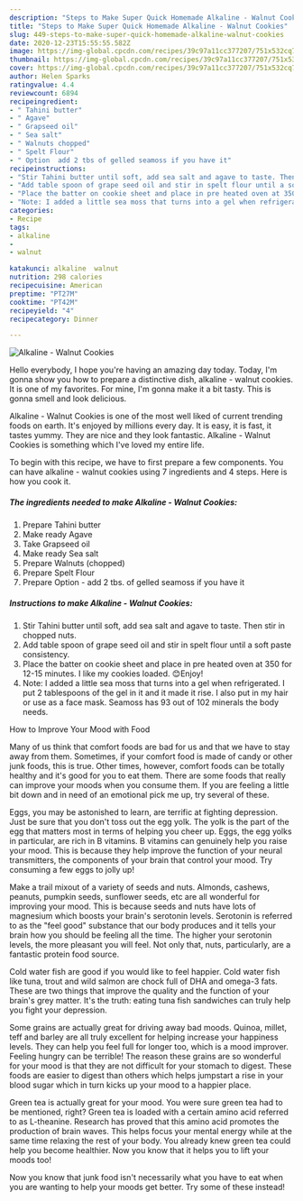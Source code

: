 ```yaml
---
description: "Steps to Make Super Quick Homemade Alkaline - Walnut Cookies"
title: "Steps to Make Super Quick Homemade Alkaline - Walnut Cookies"
slug: 449-steps-to-make-super-quick-homemade-alkaline-walnut-cookies
date: 2020-12-23T15:55:55.582Z
image: https://img-global.cpcdn.com/recipes/39c97a11cc377207/751x532cq70/alkaline-walnut-cookies-recipe-main-photo.jpg
thumbnail: https://img-global.cpcdn.com/recipes/39c97a11cc377207/751x532cq70/alkaline-walnut-cookies-recipe-main-photo.jpg
cover: https://img-global.cpcdn.com/recipes/39c97a11cc377207/751x532cq70/alkaline-walnut-cookies-recipe-main-photo.jpg
author: Helen Sparks
ratingvalue: 4.4
reviewcount: 6894
recipeingredient:
- " Tahini butter"
- " Agave"
- " Grapseed oil"
- " Sea salt"
- " Walnuts chopped"
- " Spelt Flour"
- " Option  add 2 tbs of gelled seamoss if you have it"
recipeinstructions:
- "Stir Tahini butter until soft, add sea salt and agave to taste. Then stir in chopped nuts."
- "Add table spoon of grape seed oil and stir in spelt flour until a soft paste consistency."
- "Place the batter on cookie sheet and place in pre heated oven at 350 for 12-15 minutes. I like my cookies loaded. 😊Enjoy!"
- "Note: I added a little sea moss that turns into a gel when refrigerated. I put 2 tablespoons of the gel in it and it made it rise. I also put in my hair or use as a face mask. Seamoss has 93 out of 102 minerals the body needs."
categories:
- Recipe
tags:
- alkaline
- 
- walnut

katakunci: alkaline  walnut 
nutrition: 298 calories
recipecuisine: American
preptime: "PT27M"
cooktime: "PT42M"
recipeyield: "4"
recipecategory: Dinner

---
```



![Alkaline - Walnut Cookies](https://img-global.cpcdn.com/recipes/39c97a11cc377207/751x532cq70/alkaline-walnut-cookies-recipe-main-photo.jpg)

Hello everybody, I hope you're having an amazing day today. Today, I'm gonna show you how to prepare a distinctive dish, alkaline - walnut cookies. It is one of my favorites. For mine, I'm gonna make it a bit tasty. This is gonna smell and look delicious.



Alkaline - Walnut Cookies is one of the most well liked of current trending foods on earth. It's enjoyed by millions every day. It is easy, it is fast, it tastes yummy. They are nice and they look fantastic. Alkaline - Walnut Cookies is something which I've loved my entire life.


To begin with this recipe, we have to first prepare a few components. You can have alkaline - walnut cookies using 7 ingredients and 4 steps. Here is how you cook it.

<!--inarticleads1-->

##### The ingredients needed to make Alkaline - Walnut Cookies:

1. Prepare  Tahini butter
1. Make ready  Agave
1. Take  Grapseed oil
1. Make ready  Sea salt
1. Prepare  Walnuts (chopped)
1. Prepare  Spelt Flour
1. Prepare  Option - add 2 tbs. of gelled seamoss if you have it




<!--inarticleads2-->

##### Instructions to make Alkaline - Walnut Cookies:

1. Stir Tahini butter until soft, add sea salt and agave to taste. Then stir in chopped nuts.
1. Add table spoon of grape seed oil and stir in spelt flour until a soft paste consistency.
1. Place the batter on cookie sheet and place in pre heated oven at 350 for 12-15 minutes. I like my cookies loaded. 😊Enjoy!
1. Note: I added a little sea moss that turns into a gel when refrigerated. I put 2 tablespoons of the gel in it and it made it rise. I also put in my hair or use as a face mask. Seamoss has 93 out of 102 minerals the body needs.




How to Improve Your Mood with Food


Many of us think that comfort foods are bad for us and that we have to stay away from them. Sometimes, if your comfort food is made of candy or other junk foods, this is true. Other times, however, comfort foods can be totally healthy and it's good for you to eat them. There are some foods that really can improve your moods when you consume them. If you are feeling a little bit down and in need of an emotional pick me up, try several of these.

Eggs, you may be astonished to learn, are terrific at fighting depression. Just be sure that you don't toss out the egg yolk. The yolk is the part of the egg that matters most in terms of helping you cheer up. Eggs, the egg yolks in particular, are rich in B vitamins. B vitamins can genuinely help you raise your mood. This is because they help improve the function of your neural transmitters, the components of your brain that control your mood. Try consuming a few eggs to jolly up!

Make a trail mixout of a variety of seeds and nuts. Almonds, cashews, peanuts, pumpkin seeds, sunflower seeds, etc are all wonderful for improving your mood. This is because seeds and nuts have lots of magnesium which boosts your brain's serotonin levels. Serotonin is referred to as the "feel good" substance that our body produces and it tells your brain how you should be feeling all the time. The higher your serotonin levels, the more pleasant you will feel. Not only that, nuts, particularly, are a fantastic protein food source.

Cold water fish are good if you would like to feel happier. Cold water fish like tuna, trout and wild salmon are chock full of DHA and omega-3 fats. These are two things that improve the quality and the function of your brain's grey matter. It's the truth: eating tuna fish sandwiches can truly help you fight your depression. 

Some grains are actually great for driving away bad moods. Quinoa, millet, teff and barley are all truly excellent for helping increase your happiness levels. They can help you feel full for longer too, which is a mood improver. Feeling hungry can be terrible! The reason these grains are so wonderful for your mood is that they are not difficult for your stomach to digest. These foods are easier to digest than others which helps jumpstart a rise in your blood sugar which in turn kicks up your mood to a happier place.

Green tea is actually great for your mood. You were sure green tea had to be mentioned, right? Green tea is loaded with a certain amino acid referred to as L-theanine. Research has proved that this amino acid promotes the production of brain waves. This helps focus your mental energy while at the same time relaxing the rest of your body. You already knew green tea could help you become healthier. Now you know that it helps you to lift your moods too!

Now you know that junk food isn't necessarily what you have to eat when you are wanting to help your moods get better. Try some of these instead!

